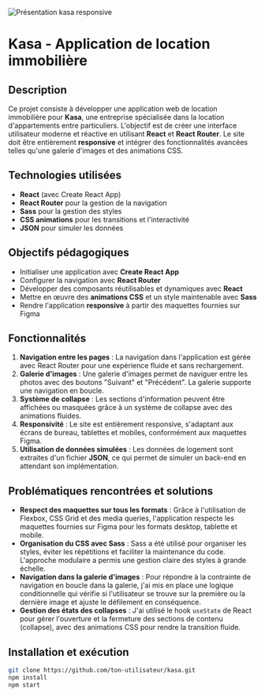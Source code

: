 
![Présentation kasa responsive](https://github.com/user-attachments/assets/fbd1e444-68ba-493f-9342-0fe023b78688)

# Kasa - Application de location immobilière

## Description
Ce projet consiste à développer une application web de location immobilière pour **Kasa**, une entreprise spécialisée dans la location d'appartements entre particuliers. L'objectif est de créer une interface utilisateur moderne et réactive en utilisant **React** et **React Router**. Le site doit être entièrement **responsive** et intégrer des fonctionnalités avancées telles qu'une galerie d'images et des animations CSS.

## Technologies utilisées
- **React** (avec Create React App)
- **React Router** pour la gestion de la navigation
- **Sass** pour la gestion des styles
- **CSS animations** pour les transitions et l'interactivité
- **JSON** pour simuler les données

## Objectifs pédagogiques
- Initialiser une application avec **Create React App**
- Configurer la navigation avec **React Router**
- Développer des composants réutilisables et dynamiques avec **React**
- Mettre en œuvre des **animations CSS** et un style maintenable avec **Sass**
- Rendre l'application **responsive** à partir des maquettes fournies sur Figma

## Fonctionnalités
1. **Navigation entre les pages** : La navigation dans l'application est gérée avec React Router pour une expérience fluide et sans rechargement.
2. **Galerie d'images** : Une galerie d'images permet de naviguer entre les photos avec des boutons "Suivant" et "Précédent". La galerie supporte une navigation en boucle.
3. **Système de collapse** : Les sections d'information peuvent être affichées ou masquées grâce à un système de collapse avec des animations fluides.
4. **Responsivité** : Le site est entièrement responsive, s'adaptant aux écrans de bureau, tablettes et mobiles, conformément aux maquettes Figma.
5. **Utilisation de données simulées** : Les données de logement sont extraites d'un fichier **JSON**, ce qui permet de simuler un back-end en attendant son implémentation.

## Problématiques rencontrées et solutions
- **Respect des maquettes sur tous les formats** : Grâce à l'utilisation de Flexbox, CSS Grid et des media queries, l'application respecte les maquettes fournies sur Figma pour les formats desktop, tablette et mobile.
- **Organisation du CSS avec Sass** : Sass a été utilisé pour organiser les styles, éviter les répétitions et faciliter la maintenance du code. L'approche modulaire a permis une gestion claire des styles à grande échelle.
- **Navigation dans la galerie d'images** : Pour répondre à la contrainte de navigation en boucle dans la galerie, j'ai mis en place une logique conditionnelle qui vérifie si l'utilisateur se trouve sur la première ou la dernière image et ajuste le défilement en conséquence.
- **Gestion des états des collapses** : J'ai utilisé le hook `useState` de React pour gérer l'ouverture et la fermeture des sections de contenu (collapse), avec des animations CSS pour rendre la transition fluide.

## Installation et exécution
   ```bash
   git clone https://github.com/ton-utilisateur/kasa.git
   npm install
   npm start
